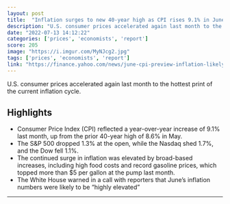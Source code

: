 ```yaml
---
layout: post
title:  "Inflation surges to new 40-year high as CPI rises 9.1% in June"
description: "U.S. consumer prices accelerated again last month to the hottest print of the current inflation cycle."
date: "2022-07-13 14:12:22"
categories: ['prices', 'economists', 'report']
score: 205
image: "https://i.imgur.com/MyNJcg2.jpg"
tags: ['prices', 'economists', 'report']
link: "https://finance.yahoo.com/news/june-cpi-preview-inflation-likely-surged-to-new-40-year-high-last-month-215233961.html"
---
```


U.S. consumer prices accelerated again last month to the hottest print of the current inflation cycle.

## Highlights

- Consumer Price Index (CPI) reflected a year-over-year increase of 9.1% last month, up from the prior 40-year high of 8.6% in May.
- The S&P 500 dropped 1.3% at the open, while the Nasdaq shed 1.7%, and the Dow fell 1.1%.
- The continued surge in inflation was elevated by broad-based increases, including high food costs and record gasoline prices, which topped more than $5 per gallon at the pump last month.
- The White House warned in a call with reporters that June’s inflation numbers were likely to be “highly elevated”

---
